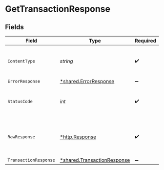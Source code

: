 # GetTransactionResponse


## Fields

| Field                                                                            | Type                                                                             | Required                                                                         | Description                                                                      |
| -------------------------------------------------------------------------------- | -------------------------------------------------------------------------------- | -------------------------------------------------------------------------------- | -------------------------------------------------------------------------------- |
| `ContentType`                                                                    | *string*                                                                         | :heavy_check_mark:                                                               | HTTP response content type for this operation                                    |
| `ErrorResponse`                                                                  | [*shared.ErrorResponse](../../../pkg/models/shared/errorresponse.md)             | :heavy_minus_sign:                                                               | Error                                                                            |
| `StatusCode`                                                                     | *int*                                                                            | :heavy_check_mark:                                                               | HTTP response status code for this operation                                     |
| `RawResponse`                                                                    | [*http.Response](https://pkg.go.dev/net/http#Response)                           | :heavy_check_mark:                                                               | Raw HTTP response; suitable for custom response parsing                          |
| `TransactionResponse`                                                            | [*shared.TransactionResponse](../../../pkg/models/shared/transactionresponse.md) | :heavy_minus_sign:                                                               | OK                                                                               |
